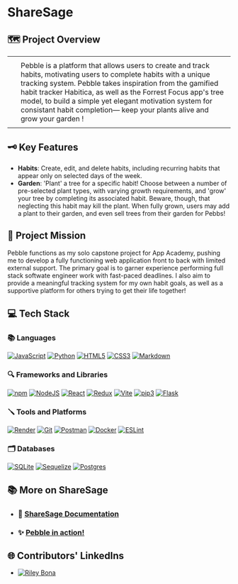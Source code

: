 # ShareSage

## 🗺️ Project Overview

<table>
  <tr>
    <td style="padding: 10px;"><img src="/assets/logo.png" alt="" /></td>
    <td style="padding: 10px;">Pebble is a platform that allows users to create and track habits, motivating users to complete habits with a unique tracking system. Pebble takes inspiration from the gamified habit tracker Habitica, as well as the Forrest Focus app's tree model, to build a simple yet elegant motivation system for consistant habit completion— keep your plants alive and grow your garden ! </td>
  </tr>
</table>

## 🗝️ Key Features

- **Habits**: Create, edit, and delete habits, including recurring habits that appear only on selected days of the week. 
- **Garden**: 'Plant' a tree for a specific habit! Choose between a number of pre-selected plant types, with varying growth requirements, and 'grow' your tree by completing its associated habit. Beware, though, that neglecting this habit may kill the plant. When fully grown, users may add a plant to their garden, and even sell trees from their garden for Pebbs! 

## 🎯 Project Mission

Pebble functions as my solo capstone project for App Academy, pushing me to develop a fully functioning web application front to back with limited external support. The primary goal is to garner experience performing full stack softwate engineer work with fast-paced deadlines. I also aim to provide a meaningful tracking system for my own habit goals, as well as a supportive platform for others trying to get their life together!

## 💻 Tech Stack

### 📚 Languages

[![JavaScript](https://img.shields.io/badge/javascript-%23323330.svg?logo=javascript&logoColor=%23F7DF1E)](https://developer.mozilla.org/en-US/docs/Web/JavaScript)
[![Python](https://img.shields.io/badge/python-3670A0?logo=python&logoColor=ffdd54)](https://www.python.org/)
[![HTML5](https://img.shields.io/badge/html5-%23E34F26.svg?logo=html5&logoColor=white)](https://developer.mozilla.org/en-US/docs/Web/Guide/HTML/HTML5)
[![CSS3](https://img.shields.io/badge/CSS3-%231572B6.svg?logo=css3&logoColor=white)](https://developer.mozilla.org/en-US/docs/Web/CSS)
[![Markdown](https://img.shields.io/badge/markdown-%23000000.svg?logo=markdown&logoColor=white)](https://www.markdownguide.org/)

### 🔍 Frameworks and Libraries

[![npm](https://img.shields.io/badge/npm-%23CB3837.svg?logo=npm&logoColor=white)](https://www.npmjs.com/)
[![NodeJS](https://img.shields.io/badge/node.js-6DA55F?logo=node.js&logoColor=white)](https://nodejs.org/)
[![React](https://img.shields.io/badge/react-%2320232a.svg?logo=react&logoColor=%2361DAFB)](https://reactjs.org/)
[![Redux](https://img.shields.io/badge/redux-%23593d88.svg?logo=redux&logoColor=white)](https://redux.js.org/)
[![Vite](https://img.shields.io/badge/vite-%23646CFF.svg?logo=vite&logoColor=white)](https://vitejs.dev/)
[![pip3](https://img.shields.io/badge/pip3-%2314354C.svg?logo=pypi&logoColor=white)](https://pypi.org/project/pip/)
[![Flask](https://img.shields.io/badge/flask-%23000.svg?logo=flask&logoColor=white)](https://flask.palletsprojects.com/)

### 🪛 Tools and Platforms

[![Render](https://img.shields.io/badge/Render-%46E3B7.svg?logo=render&logoColor=white)](https://render.com/)
[![Git](https://img.shields.io/badge/git-%23F05033.svg?logo=git&logoColor=white)](https://git-scm.com/)
[![Postman](https://img.shields.io/badge/Postman-FF6C37?logo=postman&logoColor=white)](https://www.postman.com/)
[![Docker](https://img.shields.io/badge/docker-%230db7ed.svg?logo=docker&logoColor=white)](https://www.docker.com/)
[![ESLint](https://img.shields.io/badge/ESLint-4B3263?logo=eslint&logoColor=white)](https://eslint.org/)

### 🗂️ Databases

[![SQLite](https://img.shields.io/badge/sqlite-%2307405e.svg?logo=sqlite&logoColor=white)](https://www.sqlite.org/index.html)
[![Sequelize](https://img.shields.io/badge/Sequelize-52B0E7?logo=Sequelize&logoColor=white)](https://sequelize.org/)
[![Postgres](https://img.shields.io/badge/postgres-%23316192.svg?logo=postgresql&logoColor=white)](https://www.postgresql.org/)

## 📚 More on ShareSage

- ### 📑 [ShareSage Documentation](https://github.com/rileybona/pebble/wiki)

- ### ✨ [Pebble in action!](https://pebble.onrender.com/)

## 🌐 Contributors' LinkedIns
- [![Riley Bona](https://img.shields.io/badge/Riley_Bona-%230077B5.svg?logo=linkedin&logoColor=white)](https://www.linkedin.com/in/riley-bona/)
